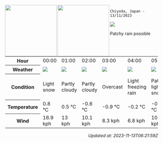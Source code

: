 <div><img align="left" height="170px" src="https://github-readme-stats.vercel.app/api?username=ryota-murakami&show_icons=true&theme=gotham" /><img align="left" height="170px" src="https://github-readme-stats.vercel.app/api/top-langs/?username=ryota-murakami&theme=gotham&layout=compact" /></div>



`Chiyoda, Japan - 13/11/2023`

<img src="https://cdn.weatherapi.com/weather/64x64/day/176.png"/>

Patchy rain possible


<table>
    <tr>
        <th>Hour</th>
        <td>00:00</td><td>01:00</td><td>02:00</td><td>03:00</td><td>04:00</td><td>05:00</td><td>06:00</td><td>07:00</td><td>08:00</td><td>09:00</td><td>10:00</td><td>11:00</td><td>12:00</td><td>13:00</td><td>14:00</td><td>15:00</td><td>16:00</td><td>17:00</td><td>18:00</td><td>19:00</td><td>20:00</td><td>21:00</td><td>22:00</td><td>23:00</td>
    </tr>
    <tr>
        <th>Weather</th>
        <td><img src="https://cdn.weatherapi.com/weather/64x64/night/326.png"></img></td><td><img src="https://cdn.weatherapi.com/weather/64x64/night/116.png"></img></td><td><img src="https://cdn.weatherapi.com/weather/64x64/night/116.png"></img></td><td><img src="https://cdn.weatherapi.com/weather/64x64/night/122.png"></img></td><td><img src="https://cdn.weatherapi.com/weather/64x64/night/311.png"></img></td><td><img src="https://cdn.weatherapi.com/weather/64x64/night/323.png"></img></td><td><img src="https://cdn.weatherapi.com/weather/64x64/night/116.png"></img></td><td><img src="https://cdn.weatherapi.com/weather/64x64/day/311.png"></img></td><td><img src="https://cdn.weatherapi.com/weather/64x64/day/368.png"></img></td><td><img src="https://cdn.weatherapi.com/weather/64x64/day/176.png"></img></td><td><img src="https://cdn.weatherapi.com/weather/64x64/day/326.png"></img></td><td><img src="https://cdn.weatherapi.com/weather/64x64/day/176.png"></img></td><td><img src="https://cdn.weatherapi.com/weather/64x64/day/116.png"></img></td><td><img src="https://cdn.weatherapi.com/weather/64x64/day/176.png"></img></td><td><img src="https://cdn.weatherapi.com/weather/64x64/day/182.png"></img></td><td><img src="https://cdn.weatherapi.com/weather/64x64/day/371.png"></img></td><td><img src="https://cdn.weatherapi.com/weather/64x64/day/368.png"></img></td><td><img src="https://cdn.weatherapi.com/weather/64x64/night/119.png"></img></td><td><img src="https://cdn.weatherapi.com/weather/64x64/night/371.png"></img></td><td><img src="https://cdn.weatherapi.com/weather/64x64/night/176.png"></img></td><td><img src="https://cdn.weatherapi.com/weather/64x64/night/122.png"></img></td><td><img src="https://cdn.weatherapi.com/weather/64x64/night/368.png"></img></td><td><img src="https://cdn.weatherapi.com/weather/64x64/night/176.png"></img></td><td><img src="https://cdn.weatherapi.com/weather/64x64/night/122.png"></img></td>
    </tr>
    <tr>
        <th>Condition</th>
        <td width="200px">Light snow</td><td width="200px">Partly cloudy</td><td width="200px">Partly cloudy</td><td width="200px">Overcast</td><td width="200px">Light freezing rain</td><td width="200px">Patchy light snow</td><td width="200px">Partly cloudy</td><td width="200px">Light freezing rain</td><td width="200px">Light snow showers</td><td width="200px">Patchy rain possible</td><td width="200px">Light snow</td><td width="200px">Patchy rain possible</td><td width="200px">Partly cloudy</td><td width="200px">Patchy rain possible</td><td width="200px">Patchy sleet possible</td><td width="200px">Moderate or heavy snow showers</td><td width="200px">Light snow showers</td><td width="200px">Cloudy</td><td width="200px">Moderate or heavy snow showers</td><td width="200px">Patchy rain possible</td><td width="200px">Overcast</td><td width="200px">Light snow showers</td><td width="200px">Patchy rain possible</td><td width="200px">Overcast</td>
    </tr>
    <tr>
        <th>Temperature</th>
        <td>0.8 °C</td><td>0.5 °C</td><td>-0.6 °C</td><td>-0.9 °C</td><td>-0.2 °C</td><td>-0.6 °C</td><td>-1.2 °C</td><td>-0.6 °C</td><td>1.2 °C</td><td>2.4 °C</td><td>3.5 °C</td><td>4.1 °C</td><td>4.4 °C</td><td>4.1 °C</td><td>4 °C</td><td>3.5 °C</td><td>2.4 °C</td><td>1.2 °C</td><td>0.8 °C</td><td>1.2 °C</td><td>1.2 °C</td><td>1.2 °C</td><td>1.1 °C</td><td>1.1 °C</td>
    </tr>
    <tr>
        <th>Wind</th>
        <td>16.9 kph</td><td>13 kph</td><td>10.1 kph</td><td>8.3 kph</td><td>6.8 kph</td><td>10.8 kph</td><td>10.1 kph</td><td>10.8 kph</td><td>12.6 kph</td><td>13.3 kph</td><td>13.3 kph</td><td>16.2 kph</td><td>19.1 kph</td><td>18 kph</td><td>15.8 kph</td><td>18.7 kph</td><td>21.2 kph</td><td>15.1 kph</td><td>14.4 kph</td><td>13.3 kph</td><td>13.7 kph</td><td>12.6 kph</td><td>11.2 kph</td><td>12.2 kph</td>
    </tr>
</table>


<div align="right">

*Updated at: 2023-11-13T06:21:59Z*

</div>

